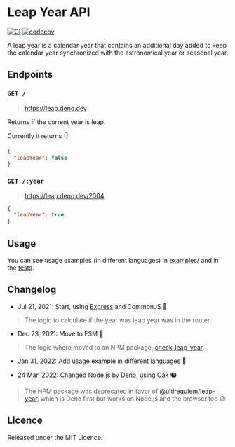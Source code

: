 # Leap Year API

[![CI](https://github.com/UltiRequiem/leap-year-api/actions/workflows/ci.yaml/badge.svg)](https://github.com/UltiRequiem/leap-year-api/actions/workflows/ci.yaml)
[![codecov](https://codecov.io/gh/ultirequiem/leap-year-api/branch/main/graph/badge.svg)](https://codecov.io/gh/ultirequiem/leap-year-api)

A leap year is a calendar year that contains an additional day added to keep the
calendar year synchronized with the astronomical year or seasonal year.

## Endpoints

### `GET /`

> https://leap.deno.dev

Returns if the current year is leap.

Currently it returns 👇

```json
{
  "leapYear": false
}
```

### `GET /:year`

> https://leap.deno.dev/2004

```json
{
  "leapYear": true
}
```

## Usage

You can see usage examples (in different languages) in [examples/](./examples)
and in the [tests](./server_test.ts).

## Changelog

- Jul 21, 2021: Start, using [Express](https://expressjs.com/) and CommonJS 🎉

> The logic to calculate if the year was leap year was in the router.

- Dec 23, 2021: Move to ESM 🚀

> The logic where moved to an NPM package,
> [check-leap-year](https://www.npmjs.com/package/check-leap-year).

- Jan 31, 2022: Add usage example in different languages 👀

- 24 Mar, 2022: Changed Node.js by [Deno](https://deno.land), using
  [Oak](https://github.com/oakserver/oak) 🐿

> The NPM package was deprecated in favor of
> [@ultirequiem/leap-year](https://www.npmjs.com/package/@ultirequiem/leap-year),
> which is Deno first but works on Node.js and the browser too 😆

## Licence

Released under the MIT Licence.
